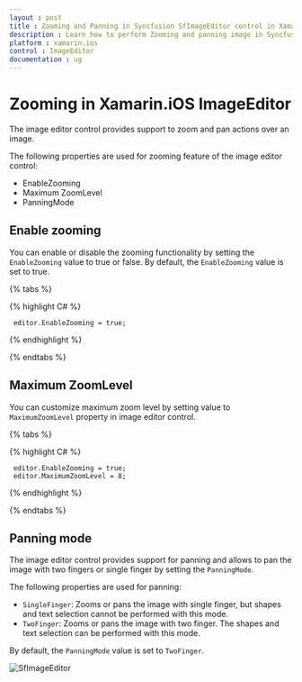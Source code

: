 ```yaml
---
layout : post
title : Zooming and Panning in Syncfusion SfImageEditor control in Xamarin.iOS
description : Learn how to perform Zooming and panning image in Syncfusion Essential Studio Xamarin.iOS ImageEditor Control, its elements, and more.
platform : xamarin.ios
control : ImageEditor
documentation : ug
---
```


# Zooming in Xamarin.iOS ImageEditor

The image editor control provides support to zoom and pan actions over an image.

The following properties are used for zooming feature of the image editor control:

* EnableZooming
* Maximum ZoomLevel
* PanningMode

## Enable zooming

You can enable or disable the zooming functionality by setting the `EnableZooming` value to true or false. By default, the `EnableZooming` value is set to true.

{% tabs %}

{% highlight C# %}

     editor.EnableZooming = true;

{% endhighlight %}

{% endtabs %}

## Maximum ZoomLevel

You can customize maximum zoom level  by setting value to `MaximumZoomLevel` property in image editor control.

{% tabs %}

{% highlight C# %}

     editor.EnableZooming = true;
     editor.MaximumZoomLevel = 8;

{% endhighlight %}

{% endtabs %}

## Panning mode

The image editor control provides support for panning and allows to pan the image with two fingers or single finger by setting the `PanningMode`.

The following properties are used for panning:

* `SingleFinger`: Zooms or pans the image with single finger, but shapes and text selection cannot be performed with this mode.
* `TwoFinger`: Zooms or pans the image with two finger. The shapes and text selection can be performed with this mode.

By default, the `PanningMode` value is set to `TwoFinger`.

![SfImageEditor](ImageEditor_images/zoom.gif)